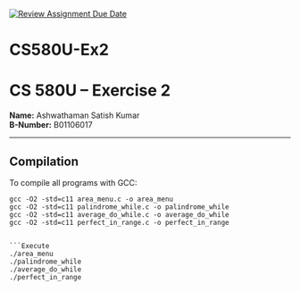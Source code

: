 [![Review Assignment Due Date](https://classroom.github.com/assets/deadline-readme-button-22041afd0340ce965d47ae6ef1cefeee28c7c493a6346c4f15d667ab976d596c.svg)](https://classroom.github.com/a/JrO76Dz9)
# CS580U-Ex2

# CS 580U – Exercise 2

**Name:** Ashwathaman Satish Kumar  
**B-Number:** B01106017  

---

## Compilation
To compile all programs with GCC:

```compile
gcc -O2 -std=c11 area_menu.c -o area_menu
gcc -O2 -std=c11 palindrome_while.c -o palindrome_while
gcc -O2 -std=c11 average_do_while.c -o average_do_while
gcc -O2 -std=c11 perfect_in_range.c -o perfect_in_range


```Execute
./area_menu
./palindrome_while
./average_do_while
./perfect_in_range
